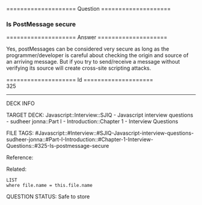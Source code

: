 ==================== Question ====================  

### Is PostMessage secure  

==================== Answer ====================  

Yes, postMessages can be considered very secure as long as the
programmer/developer is careful about checking the origin and source of an
arriving message. But if you try to send/receive a message without verifying its
source will create cross-site scripting attacks.

==================== Id ====================  
325
<!--ID: 1707879863914-->

---

DECK INFO

TARGET DECK: Javascript::Interview::SJIQ - Javascript interview questions - sudheer jonna::Part I - Introduction::Chapter 1 - Interview Questions

FILE TAGS: #Javascript::#Interview::#SJIQ-Javascript-interview-questions-sudheer-jonna::#Part-I-Introduction::#Chapter-1-Interview-Questions::#325-Is-postmessage-secure

Reference:

Related:

```dataview
LIST
where file.name = this.file.name
```
QUESTION STATUS: Safe to store
